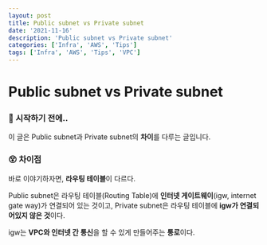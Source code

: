 ```yaml
---
layout: post
title: Public subnet vs Private subnet
date: '2021-11-16'
description: 'Public subnet vs Private subnet'
categories: ['Infra', 'AWS', 'Tips']
tags: ['Infra', 'AWS', 'Tips', 'VPC']
---
```

# Public subnet vs Private subnet

### 🎊 시작하기 전에..

이 글은 Public subnet과 Private subnet의 **차이**를 다루는 글입니다.

### 😵 차이점

바로 이야기하자면, **라우팅 테이블**이 다르다.

Public subnet은 라우팅 테이블(Routing Table)에 **인터넷 게이트웨이**(igw, internet gate way)가 연결되어 있는 것이고, Private subnet은 라우팅 테이블에 **igw가 연결되어있지 않은 것**이다.

igw는 **VPC와 인터넷 간 통신**을 할 수 있게 만들어주는 **통로**이다.